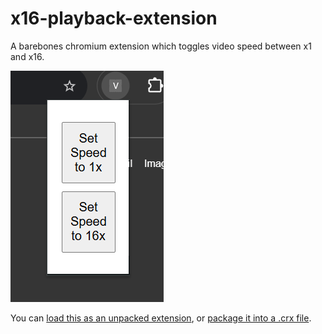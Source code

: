 # x16-playback-extension
A barebones chromium extension which toggles video speed between x1 and x16.

![extscreenshot](./docs/screenshot.png)

You can [load  this as an unpacked extension](https://developer.chrome.com/docs/extensions/get-started/tutorial/hello-world#load-unpacked), or [package it into a .crx file](https://developer.chrome.com/docs/extensions/how-to/distribute/host-on-linux#packaging). 